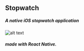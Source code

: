 ## Stopwatch

##### A native iOS stopwatch application

![alt text](blob:http://imgur.com/aaf826e8-c68a-4110-b555-0ac436f6bc8b)

##### made with React Native.
